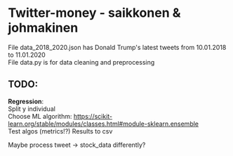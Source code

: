 # Twitter-money - saikkonen & johmakinen

File data_2018_2020.json has Donald Trump's latest tweets from 10.01.2018 to 11.01.2020  
File data.py is for data cleaning and preprocessing  

  
## **TODO**:   
  
  
**Regression**:  
Split y individual  
Choose ML algorithm: https://scikit-learn.org/stable/modules/classes.html#module-sklearn.ensemble  
Test algos (metrics!?)
Results to csv 


Maybe process tweet -> stock_data differently?


  
 
  
